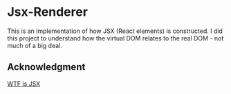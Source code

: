 # Jsx-Renderer

This is an implementation of how JSX (React elements) is constructed.
I did this project to understand how the virtual DOM relates to the real DOM - not much of a big deal.

## Acknowledgment

[WTF is JSX](https://jasonformat.com/wtf-is-jsx/)
